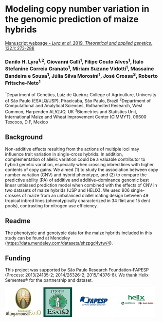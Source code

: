 # **Modeling copy number variation in the genomic prediction of maize hybrids**

[Manuscript webpage - *Lyra et al.* 2019. *Theoretical and applied genetics*, 132.1: 273-288](https://link.springer.com/article/10.1007/s00122-018-3215-2)

### Danilo H. Lyra<sup>1,2</sup>, Giovanni Galli<sup>1</sup>, Filipe Couto Alves<sup>1</sup>, Ítalo Stefanine Correia Granato<sup>1</sup>, Miriam Suzane Vidotti<sup>1</sup>, Massaine Bandeira e Sousa<sup>1</sup>,  Júlia Silva Morosini<sup>1</sup>, José Crossa<sup>3</sup>, Roberto Fritsche‑Neto<sup>1</sup>

<sup>1</sup>Department of Genetics, Luiz de Queiroz College of Agriculture, University of São Paulo (ESALQ/USP), Piracicaba, São Paulo, Brazil
<sup>2</sup>Department of Computational and Analytical Sciences, Rothamsted Research, West Common, Harpenden AL52JQ, UK
<sup>3</sup>Biometrics and Statistics Unit, International Maize and Wheat Improvement Center (CIMMYT), 06600 Texcoco, D.F, Mexico

## Background
Non-additive effects resulting from the actions of multiple loci may influence trait variation in single-cross hybrids. In addition, complementation of allelic variation could be a valuable contributor to hybrid genetic variation, especially when crossing inbred lines with higher contents of copy gains. We aimed (1) to study the association between copy number variation (CNV) and hybrid phenotype, and (2) to compare the predictive ability (PA) of additive and additive–dominance genomic best linear unbiased prediction model when combined with the effects of CNV in two datasets of maize hybrids (USP and HELIX). We used 906 single-crosses of maize from an unbalanced diallel mating design between 49 tropical inbred lines (phenotypically characterized in 34 flint and 15 dent pools), contrasting for nitrogen use efficiency. 

## Readme
The phenotypic and genotypic data for the maize hybrids included in this study can be found at Mendeley (https://data.mendeley.com/datasets/shzpgd4ytw/4).

## Funding
This project was supported by São Paulo Research Foundation-FAPESP (Process: 2013/24135-2; 2014/26326-2; 2015/14376-8). We thank Helix Sementes® for the partnership and dataset.

<p float="left">
<img src="https://github.com/DaniloLyra/copy-variants-maize/blob/master/alogamous.jpg" width="120" height="100">
<img src="https://github.com/DaniloLyra/copy-variants-maize/blob/master/esalq.jpg" width="100" height="100">
<img src="https://github.com/DaniloLyra/copy-variants-maize/blob/master/fapesp2.jpg" width="140" height="100">
 <img src="https://github.com/DaniloLyra/copy-variants-maize/blob/master/helix.jpg" width="120" height="100">
</p>
